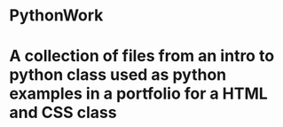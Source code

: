 # PythonWork
# A collection of files from an intro to python class used as python examples in a portfolio for a HTML and CSS class

